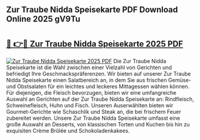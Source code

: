 ## Zur Traube Nidda Speisekarte PDF Download Online 2025 gV9Tu

# <h2><a href="http://gce3gni.nevu.top/?p=Zur+Traube+Nidda+Speisekarte">🔗 👉🔴 Zur Traube Nidda Speisekarte 2025 PDF</a></h2>

[![Zur Traube Nidda Speisekarte 2025 PDF](https://i.imgur.com/dBaPXMq.png)](http://gce3gni.nevu.top/?p=Zur+Traube+Nidda+Speisekarte)
Die Zur Traube Nidda Speisekarte ist die Wahl zwischen einer Vielzahl von Gerichten und befriedigt Ihre Geschmackspräferenzen. Wir bieten auf unserer Zur Traube Nidda Speisekarte einen Salatbereich an, in dem Sie aus frischen Gemüse- und Obstsalaten für ein leichtes und leckeres Mittagessen wählen können. Für diejenigen, die Fleisch bevorzugen, bieten wir eine umfangreiche Auswahl an Gerichten auf der Zur Traube Nidda Speisekarte an: Rindfleisch, Schweinefleisch, Huhn und Fisch. Unseren Auserwählten bieten wir Gourmet-Gerichte wie Schaschlik und Steak an, die bei frischem Feuer zubereitet werden. Unsere Zur Traube Nidda Speisekarte umfasst eine große Auswahl an Desserts, von klassischen Torten und Kuchen bis hin zu exquisiten Crème Brûlée und Schokoladenkakees.
